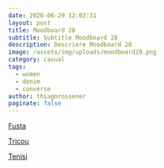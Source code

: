 ```yaml
---
date: 2020-06-29 12:02:31
layout: post
title: Moodboard 28
subtitle: Subtitle Moodboard 28
description: Descriere Moodboard 28
image: /assets/img/uploads/moodboard28.png
category: casual
tags:
  - women
  - denim
  - converse
author: thiagorossener
paginate: false
---
```

[Fusta](http://bit.do/fGgjQ)

[Tricou](http://bit.do/fGgjT)

[Tenisi](http://bit.do/fGgjV)